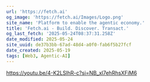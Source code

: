```yaml
---
url: 'https://fetch.ai'
og_image: 'https://fetch.ai/Images/Logo.png'
site_name: 'Platform to enable the agentic economy.'
title: 'Fetch.ai - Build. Discover. Transact.'
og_last_fetch: '2025-05-24T08:37:31.258Z'
date_modified: 2025-05-24
site_uuid: de37b3bb-67ad-48d4-a0f0-fab6f5b27fcf
date_created: 2025-05-19
tags: [Web3, Agentic-AI]
---
```


https://youtu.be/4-K2LSlhR-c?si=NB_xl7ehRhsXFiM6